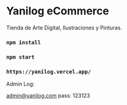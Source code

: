 # Yanilog eCommerce
Tienda de Arte Digital, Ilustraciones y Pinturas.

### `npm install`
### `npm start`

### `https://yanilog.vercel.app/`

Admin Log:

admin@yanilog.com
pass: 123123
